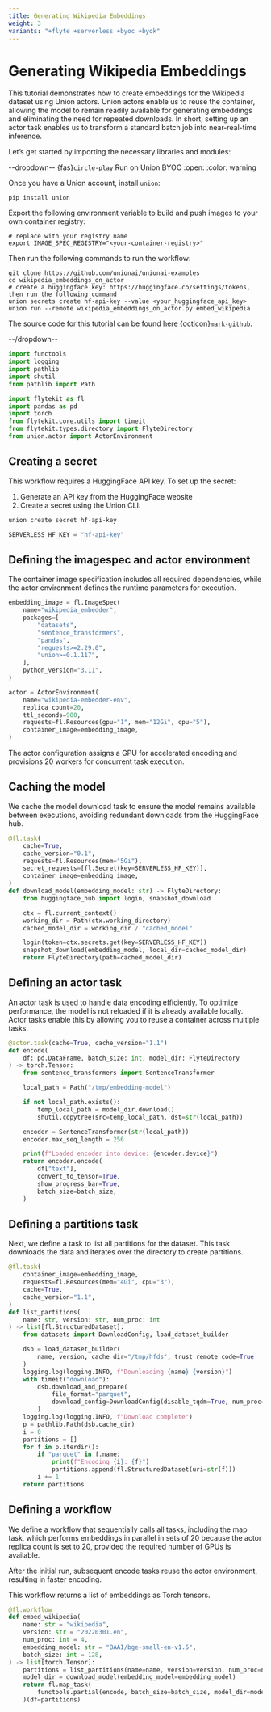 ```yaml
---
title: Generating Wikipedia Embeddings
weight: 3
variants: "+flyte +serverless +byoc +byok"
---
```


# Generating Wikipedia Embeddings

This tutorial demonstrates how to create embeddings for the Wikipedia dataset using Union actors.
Union actors enable us to reuse the container, allowing the model to remain readily available for generating embeddings
and eliminating the need for repeated downloads.
In short, setting up an actor task enables us to transform a standard batch job into near-real-time inference.

Let’s get started by importing the necessary libraries and modules:

<!-- #region -->

--dropdown-- {fas}`circle-play` Run on Union BYOC
:open:
:color: warning

Once you have a Union account, install `union`:

```shell
pip install union
```

Export the following environment variable to build and push
images to your own container registry:

```shell
# replace with your registry name
export IMAGE_SPEC_REGISTRY="<your-container-registry>"
```

Then run the following commands to run the workflow:

```shell
git clone https://github.com/unionai/unionai-examples
cd wikipedia_embeddings_on_actor
# create a huggingface key: https://huggingface.co/settings/tokens, then run the following command
union secrets create hf-api-key --value <your_huggingface_api_key>
union run --remote wikipedia_embeddings_on_actor.py embed_wikipedia
```

The source code for this tutorial can be found [here {octicon}`mark-github`](https://www.github.com/unionai/unionai-examples/tree/main/tutorials/wikipedia_embeddings_on_actor/wikipedia_embeddings_on_actor.py).

--/dropdown--

<!-- #endregion -->

```python
import functools
import logging
import pathlib
import shutil
from pathlib import Path
```

```python
import flytekit as fl
import pandas as pd
import torch
from flytekit.core.utils import timeit
from flytekit.types.directory import FlyteDirectory
from union.actor import ActorEnvironment
```

<!-- #region -->

## Creating a secret

This workflow requires a HuggingFace API key. To set up the secret:

1. Generate an API key from the HuggingFace website
2. Create a secret using the Union CLI:

```bash
union create secret hf-api-key
```

<!-- #endregion -->

```python
SERVERLESS_HF_KEY = "hf-api-key"
```

## Defining the imagespec and actor environment

The container image specification includes all required dependencies,
while the actor environment defines the runtime parameters for execution.

```python
embedding_image = fl.ImageSpec(
    name="wikipedia_embedder",
    packages=[
        "datasets",
        "sentence_transformers",
        "pandas",
        "requests>=2.29.0",
        "union>=0.1.117",
    ],
    python_version="3.11",
)
```

```python
actor = ActorEnvironment(
    name="wikipedia-embedder-env",
    replica_count=20,
    ttl_seconds=900,
    requests=fl.Resources(gpu="1", mem="12Gi", cpu="5"),
    container_image=embedding_image,
)
```

The actor configuration assigns a GPU for accelerated encoding and
provisions 20 workers for concurrent task execution.

## Caching the model

We cache the model download task to ensure the model remains available
between executions, avoiding redundant downloads from the HuggingFace hub.

```python
@fl.task(
    cache=True,
    cache_version="0.1",
    requests=fl.Resources(mem="5Gi"),
    secret_requests=[fl.Secret(key=SERVERLESS_HF_KEY)],
    container_image=embedding_image,
)
def download_model(embedding_model: str) -> FlyteDirectory:
    from huggingface_hub import login, snapshot_download

    ctx = fl.current_context()
    working_dir = Path(ctx.working_directory)
    cached_model_dir = working_dir / "cached_model"

    login(token=ctx.secrets.get(key=SERVERLESS_HF_KEY))
    snapshot_download(embedding_model, local_dir=cached_model_dir)
    return FlyteDirectory(path=cached_model_dir)
```

## Defining an actor task

An actor task is used to handle data encoding efficiently.
To optimize performance, the model is not reloaded if it is already available locally.
Actor tasks enable this by allowing you to reuse a container across multiple tasks.

```python
@actor.task(cache=True, cache_version="1.1")
def encode(
    df: pd.DataFrame, batch_size: int, model_dir: FlyteDirectory
) -> torch.Tensor:
    from sentence_transformers import SentenceTransformer

    local_path = Path("/tmp/embedding-model")

    if not local_path.exists():
        temp_local_path = model_dir.download()
        shutil.copytree(src=temp_local_path, dst=str(local_path))

    encoder = SentenceTransformer(str(local_path))
    encoder.max_seq_length = 256

    print(f"Loaded encoder into device: {encoder.device}")
    return encoder.encode(
        df["text"],
        convert_to_tensor=True,
        show_progress_bar=True,
        batch_size=batch_size,
    )
```

## Defining a partitions task

Next, we define a task to list all partitions for the dataset.
This task downloads the data and iterates over the directory to create partitions.

```python
@fl.task(
    container_image=embedding_image,
    requests=fl.Resources(mem="4Gi", cpu="3"),
    cache=True,
    cache_version="1.1",
)
def list_partitions(
    name: str, version: str, num_proc: int
) -> list[fl.StructuredDataset]:
    from datasets import DownloadConfig, load_dataset_builder

    dsb = load_dataset_builder(
        name, version, cache_dir="/tmp/hfds", trust_remote_code=True
    )
    logging.log(logging.INFO, f"Downloading {name} {version}")
    with timeit("download"):
        dsb.download_and_prepare(
            file_format="parquet",
            download_config=DownloadConfig(disable_tqdm=True, num_proc=num_proc),
        )
    logging.log(logging.INFO, f"Download complete")
    p = pathlib.Path(dsb.cache_dir)
    i = 0
    partitions = []
    for f in p.iterdir():
        if "parquet" in f.name:
            print(f"Encoding {i}: {f}")
            partitions.append(fl.StructuredDataset(uri=str(f)))
        i += 1
    return partitions
```

## Defining a workflow

We define a workflow that sequentially calls all tasks, including the map task,
which performs embeddings in parallel in sets of 20 because the actor replica count is set to 20,
provided the required number of GPUs is available.

After the initial run, subsequent encode tasks reuse the actor environment, resulting in faster encoding.

This workflow returns a list of embeddings as Torch tensors.

```python
@fl.workflow
def embed_wikipedia(
    name: str = "wikipedia",
    version: str = "20220301.en",
    num_proc: int = 4,
    embedding_model: str = "BAAI/bge-small-en-v1.5",
    batch_size: int = 128,
) -> list[torch.Tensor]:
    partitions = list_partitions(name=name, version=version, num_proc=num_proc)
    model_dir = download_model(embedding_model=embedding_model)
    return fl.map_task(
        functools.partial(encode, batch_size=batch_size, model_dir=model_dir)
    )(df=partitions)
```

